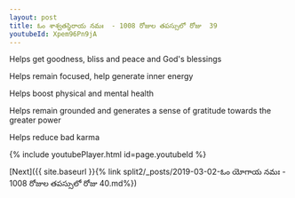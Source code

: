 ```yaml
---
layout: post
title: ఓం శాశ్వతస్థిరాయ నమః  - 1008 రోజుల తపస్సులో రోజు  39
youtubeId: Xpem96Pn9jA
---
```

 
 
Helps get goodness, bliss and peace and God's blessings
 
Helps remain focused, help generate inner energy 
 
Helps boost physical and mental health 
 
Helps remain grounded and generates a sense of gratitude towards the greater power 
 
Helps reduce bad karma
 
 
 
 


{% include youtubePlayer.html id=page.youtubeId %}
 
[Next]({{ site.baseurl }}{% link  split2/_posts/2019-03-02-ఓం యోగాయ నమః  - 1008 రోజుల తపస్సులో రోజు  40.md%})
 
